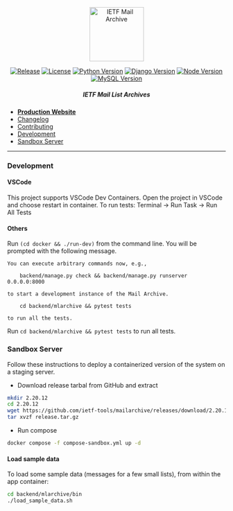 <div align="center">
  
<img src="https://raw.githubusercontent.com/ietf-tools/common/main/assets/logos/mailarch.svg" alt="IETF Mail Archive" height="125" />

[![Release](https://img.shields.io/github/release/ietf-tools/mailarch.svg?style=flat&maxAge=300)](https://github.com/ietf-tools/mailarch/releases)
[![License](https://img.shields.io/github/license/ietf-tools/mailarch?maxAge=3600)](https://github.com/ietf-tools/mailarch/blob/main/LICENSE)
[![Python Version](https://img.shields.io/badge/python-3.12-blue?logo=python&logoColor=white)](#prerequisites)
[![Django Version](https://img.shields.io/badge/django-4.2-blue?logo=django&logoColor=white)](#prerequisites)
[![Node Version](https://img.shields.io/badge/node.js-16.x-green?logo=node.js&logoColor=white)](#prerequisites)
[![MySQL Version](https://img.shields.io/badge/postgres-17-blue?logo=postgresql&logoColor=white)](#prerequisites)

##### IETF Mail List Archives

</div>

- [**Production Website**](https://mailarchive.ietf.org)
- [Changelog](https://github.com/ietf-tools/mailarch/releases)
- [Contributing](https://github.com/ietf-tools/.github/blob/main/CONTRIBUTING.md)
- [Development](#development)
- [Sandbox Server](#sandbox-server)


---

### Development

#### VSCode

This project supports VSCode Dev Containers. Open the project in VSCode and choose restart in container. To run tests: Terminal -> Run Task -> Run All Tests

#### Others

Run `(cd docker && ./run-dev)` from the command line. You will be prompted with the following message.

```text
You can execute arbitrary commands now, e.g.,

    backend/manage.py check && backend/manage.py runserver 0.0.0.0:8000

to start a development instance of the Mail Archive.

    cd backend/mlarchive && pytest tests

to run all the tests.
```

Run `cd backend/mlarchive && pytest tests` to run all tests.

### Sandbox Server

Follow these instructions to deploy a containerized version of the system on a staging server.

- Download release tarbal from GitHub and extract
```sh
mkdir 2.20.12
cd 2.20.12
wget https://github.com/ietf-tools/mailarchive/releases/download/2.20.12/release.tar.gz
tar xvzf release.tar.gz
```
- Run compose
```sh
docker compose -f compose-sandbox.yml up -d
``` 

#### Load sample data

To load some sample data (messages for a few small lists), from within the app container:
```sh
cd backend/mlarchive/bin
./load_sample_data.sh
```
